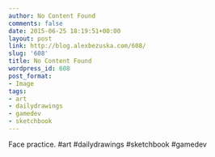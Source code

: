 ```yaml
---
author: No Content Found
comments: false
date: 2015-06-25 18:19:51+00:00
layout: post
link: http://blog.alexbezuska.com/608/
slug: '608'
title: No Content Found
wordpress_id: 608
post_format:
- Image
tags:
- art
- dailydrawings
- gamedev
- sketchbook
---
```


Face practice. #art #dailydrawings #sketchbook #gamedev
